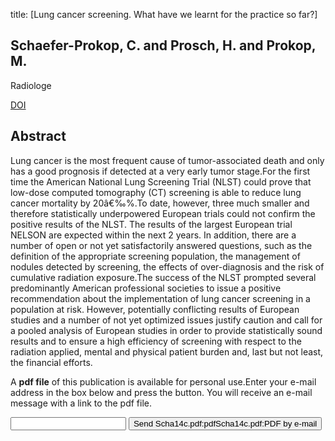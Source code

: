 title: [Lung cancer screening. What have we learnt for the practice so far?]

## Schaefer-Prokop, C. and Prosch, H. and Prokop, M.
Radiologe

<a href="https://doi.org/10.1007/s00117-013-2605-3">DOI</a>

## Abstract
Lung cancer is the most frequent cause of tumor-associated death and only has a good prognosis if detected at a very early tumor stage.For the first time the American National Lung Screening Trial (NLST) could prove that low-dose computed tomography (CT) screening is able to reduce lung cancer mortality by 20â€‰%.To date, however, three much smaller and therefore statistically underpowered European trials could not confirm the positive results of the NLST. The results of the largest European trial NELSON are expected within the next 2 years. In addition, there are a number of open or not yet satisfactorily answered questions, such as the definition of the appropriate screening population, the management of nodules detected by screening, the effects of over-diagnosis and the risk of cumulative radiation exposure.The success of the NLST prompted several predominantly American professional societies to issue a positive recommendation about the implementation of lung cancer screening in a population at risk. However, potentially conflicting results of European studies and a number of not yet optimized issues justify caution and call for a pooled analysis of European studies in order to provide statistically sound results and to ensure a high efficiency of screening with respect to the radiation applied, mental and physical patient burden and, last but not least, the financial efforts.

A <b>pdf file</b> of this publication is available for personal use.Enter your e-mail address in the box below and press the button. You will receive an e-mail message with a link to the pdf file.
<form action="sender.php">  <input type="text" name="email">  <input type="submit" value="Send Scha14c.pdf:pdfScha14c.pdf:PDF by e-mail"></form>